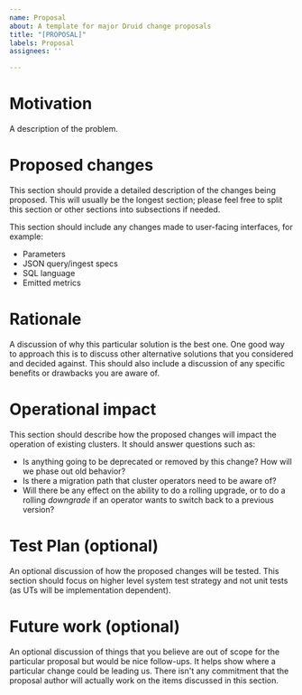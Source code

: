 ```yaml
---
name: Proposal
about: A template for major Druid change proposals
title: "[PROPOSAL]"
labels: Proposal
assignees: ''

---
```


# Motivation

A description of the problem.

# Proposed changes

This section should provide a detailed description of the changes being proposed. This will usually be the longest section; please feel free to split this section or other sections into subsections if needed.

This section should include any changes made to user-facing interfaces, for example:
- Parameters
- JSON query/ingest specs
- SQL language
- Emitted metrics

# Rationale

A discussion of why this particular solution is the best one. One good way to approach this is to discuss other alternative solutions that you considered and decided against. This should also include a discussion of any specific benefits or drawbacks you are aware of.

# Operational impact

This section should describe how the proposed changes will impact the operation of existing clusters. It should answer questions such as:

- Is anything going to be deprecated or removed by this change? How will we phase out old behavior?
- Is there a migration path that cluster operators need to be aware of?
- Will there be any effect on the ability to do a rolling upgrade, or to do a rolling _downgrade_ if an operator wants to switch back to a previous version?

# Test Plan (optional)

An optional discussion of how the proposed changes will be tested. This section should focus on higher level system test strategy and not unit tests (as UTs will be implementation dependent). 

# Future work (optional)

An optional discussion of things that you believe are out of scope for the particular proposal but would be nice follow-ups. It helps show where a particular change could be leading us. There isn't any commitment that the proposal author will actually work on the items discussed in this section.
